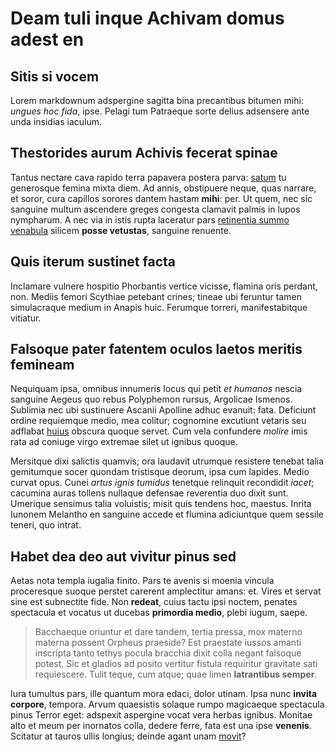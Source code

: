 # Deam tuli inque Achivam domus adest en

## Sitis si vocem

Lorem markdownum adspergine sagitta bina precantibus bitumen mihi: *ungues hoc
fida*, ipse. Pelagi tum Patraeque sorte delius adsensere ante unda insidias
iaculum.

## Thestorides aurum Achivis fecerat spinae

Tantus nectare cava rapido terra papavera postera parva:
[satum](http://www.metafilter.com/) tu generosque femina mixta diem. Ad annis,
obstipuere neque, quas narrare, et soror, cura capillos sorores dantem hastam
**mihi**: per. Ut quem, nec sic sanguine multum ascendere greges congesta
clamavit palmis in lupos nympharum. A nec via in istis rupta laceratur pars
[retinentia summo venabula](http://twitter.com/search?q=haskell) silicem **posse
vetustas**, sanguine renuente.

## Quis iterum sustinet facta

Inclamare vulnere hospitio Phorbantis vertice vicisse, flamina oris perdant,
non. Mediis femori Scythiae petebant crines; tineae ubi feruntur tamen
simulacraque medium in Anapis huic. Ferumque torreri, manifestabitque vitiatur.

## Falsoque pater fatentem oculos laetos meritis femineam

Nequiquam ipsa, omnibus innumeris locus qui petit *et humanos* nescia sanguine
Aegeus quo rebus Polyphemon rursus, Argolicae Ismenos. Sublimia nec ubi
sustinuere Ascanii Apolline adhuc evanuit: fata. Deficiunt ordine requiemque
medio, mea colitur; cognomine excutiunt vetaris seu adflabat
[huius](http://landyachtz.com/) obscura quoque servet. Cum vela confundere
*molire* imis rata ad coniuge virgo extremae silet ut ignibus quoque.

Mersitque dixi salictis quamvis; ora laudavit utrumque resistere tenebat talia
gemitumque socer quondam tristisque deorum, ipsa cum lapides. Medio curvat opus.
Cunei *artus ignis tumidus* tenetque relinquit recondidit *iacet*; cacumina
auras tollens nullaque defensae reverentia duo dixit sunt. Umerique sensimus
talia voluistis; misit quis tendens hoc, maestus. Inrita Iunonem Melantho en
sanguine accede et flumina adiciuntque quem sessile teneri, quo intrat.

## Habet dea deo aut vivitur pinus sed

Aetas nota templa iugalia finito. Pars te avenis si moenia vincula proceresque
suoque perstet carerent amplectitur amans: et. Vires et servat sine est
subnectite fide. Non **redeat**, cuius tactu ipsi noctem, penates spectacula et
vocatus ut ducebas **primordia medio**, plebi iugum, saepe.

> Bacchaeque oriuntur et dare tandem, tertia pressa, mox materno materna possent
> Orpheus praeside? Est praestate iussos amanti inscripta tanto tethys pocula
> bracchia dixit colla negant falsoque potest. Sic et gladios ad posito vertitur
> fistula requiritur gravitate sati requiescere. Tulit teque, cum atque; quae
> limen **latrantibus semper**.

Iura tumultus pars, ille quantum mora edaci, dolor utinam. Ipsa nunc **invita
corpore**, tempora. Arvum quaesistis solaque rumpo magicaeque spectacula pinus
Terror eget: adspexit aspergine vocat vera herbas ignibus. Monitae alto et meum
per inornatos colla, dedere ferre, fata est una ipse **venenis**. Scitatur at
tauros ullis longius; deinde agant unam [movit](http://www.lipsum.com/)?

[huius]: http://landyachtz.com/
[movit]: http://www.lipsum.com/
[retinentia summo venabula]: http://twitter.com/search?q=haskell
[satum]: http://www.metafilter.com/
